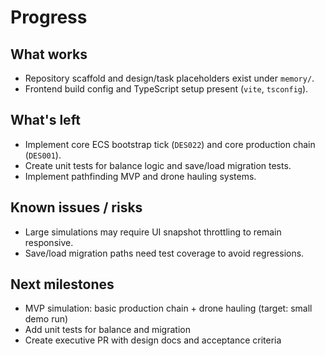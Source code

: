 # Progress

## What works

- Repository scaffold and design/task placeholders exist under `memory/`.
- Frontend build config and TypeScript setup present (`vite`, `tsconfig`).

## What's left

- Implement core ECS bootstrap tick (`DES022`) and core production chain (`DES001`).
- Create unit tests for balance logic and save/load migration tests.
- Implement pathfinding MVP and drone hauling systems.

## Known issues / risks

- Large simulations may require UI snapshot throttling to remain responsive.
- Save/load migration paths need test coverage to avoid regressions.

## Next milestones

- MVP simulation: basic production chain + drone hauling (target: small demo run)
- Add unit tests for balance and migration
- Create executive PR with design docs and acceptance criteria
